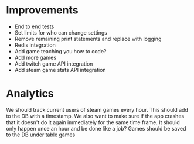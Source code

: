 # Improvements
- End to end tests
- Set limits for who can change settings
- Remove remaining print statements and replace with logging
- Redis integration
- Add game teaching you how to code?
- Add more games
- Add twitch game API integration
- Add steam game stats API integration


# Analytics
We should track current users of steam games every hour.
This should add to the DB with a timestamp. We also want to make sure 
if the app crashes that it doesn't do it again immediately for the same time frame. It should only happen once an hour and be done like a job?
Games should be saved to the DB under table games